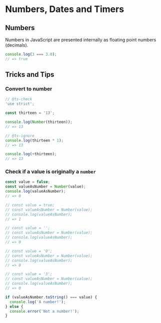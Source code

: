 # Numbers, Dates and Timers

## Numbers

Numbers in JavaScript are presented internally as floating point numbers (decimals).

```js
console.log(3 === 3.0);
// => true
```

## Tricks and Tips

### Convert to number

```js
// @ts-check
'use strict';

const thirteen = '13';

console.log(Number(thirteen));
// => 13

// @ts-ignore
console.log(thirteen * 1);
// => 13

console.log(+thirteen);
// => 13
```

### Check if a value is originally a `number`

```js
const value = false;
const valueAsNumber = Number(value);
console.log(valueAsNumber);
// => 0

// const value = true;
// const valueAsNumber = Number(value);
// console.log(valueAsNumber);
// => 1

// const value = '';
// const valueAsNumber = Number(value);
// console.log(valueAsNumber);
// => 0

// const value = '0';
// const valueAsNumber = Number(value);
// console.log(valueAsNumber);
// => 0

// const value = '3';
// const valueAsNumber = Number(value);
// console.log(valueAsNumber);
// => 0

if (valueAsNumber.toString() === value) {
  console.log('A number!');
} else {
  console.error('Not a number!');
}
```
